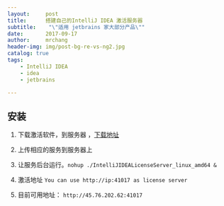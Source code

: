 ```yaml
---
layout:     post
title:      搭建自己的IntelliJ IDEA 激活服务器
subtitle:    "\"适用 jetbrains 家大部分产品\""
date:       2017-09-17
author:     mrchang
header-img: img/post-bg-re-vs-ng2.jpg
catalog: true
tags:
    - IntelliJ IDEA 
    - idea
    - jetbrains

---
```



## 安装

1. 下载激活软件，到服务器 ，[下载地址](http://ovwa7dn9w.bkt.clouddn.com/idea.zip)

2. 上传相应的服务到服务器上

3. 让服务后台运行。`nohup ./IntelliJIDEALicenseServer_linux_amd64 &`

4. 激活地址 `You can use http://ip:41017 as license server`

5. 目前可用地址： `http://45.76.202.62:41017`